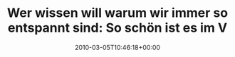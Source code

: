 ---
retweeted: false
source: <a href="http://twitter.com" rel="nofollow">Twitter Web Client</a>
entities:
  hashtags: []
  symbols: []
  user_mentions:
  - name: Philip
    screen_name: PhilOnFire
    indices:
    - '112'
    - '123'
    id_str: '739681261'
    id: '739681261'
  urls: []
display_text_range:
- '0'
- '123'
favorite_count: '0'
id_str: '10018867122'
truncated: false
retweet_count: '0'
id: '10018867122'
created_at: Fri Mar 05 10:46:18 +0000 2010
favorited: false
full_text: |-
  Wer wissen will warum wir immer so entspannt sind: So schön ist es im Vogtland!
   http://yfrog.com/5cmusbmj /via [@philonfire](https://twitter.com/philonfire)
lang: de
tags:
- pesos/twitter
date: '2010-03-05T10:46:18+00:00'
src: https://twitter.com/bascht/status/10018867122
original_url: https://twitter.com/bascht/status/10018867122
type: twitter_tweet
text: |-
  Wer wissen will warum wir immer so entspannt sind: So schön ist es im Vogtland!
   http://yfrog.com/5cmusbmj /via [@philonfire](https://twitter.com/philonfire)
title: 'Wer wissen will warum wir immer so entspannt sind: So schön ist es im V'

---